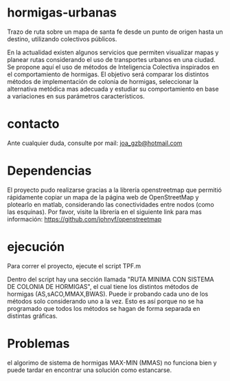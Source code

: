 # hormigas-urbanas
Trazo de ruta sobre un mapa de santa fe desde un punto de origen hasta un destino, utilizando colectivos públicos.

En la actualidad existen algunos servicios que permiten visualizar mapas y planear rutas considerando
el uso de transportes urbanos en una ciudad. Se propone aquí el uso de métodos de Inteligencia Colectiva inspirados en el comportamiento de hormigas. El objetivo será comparar los distintos métodos de implementación de colonia de hormigas, seleccionar la
alternativa metódica mas adecuada y estudiar su comportamiento en base a variaciones en sus parámetros característicos.

# contacto
Ante cualquier duda, consulte por mail:
joa_gzb@hotmail.com

# Dependencias
El proyecto pudo realizarse gracias a la librería openstreetmap que permitió rápidamente copiar un mapa de la página web de OpenStreetMap y plotearlo en matlab, considerando las conectividades entre nodos (como las esquinas).
Por favor, visite la librería en el siguiente link para mas información:
https://github.com/johnyf/openstreetmap

# ejecución
Para correr el proyecto, ejecute el script TPF.m

Dentro del script hay una sección llamada "RUTA MINIMA CON SISTEMA DE COLONIA DE HORMIGAS", el cual tiene los distintos métodos de hormigas (AS,sACO,MMAX,BWAS). Puede ir probando cada uno de los métodos solo considerando uno a la vez. Esto es así porque no se ha programado que todos los métodos se hagan de forma separada en distintas gráficas.

# Problemas
el algorimo de sistema de hormigas MAX-MIN (MMAS) no funciona bien y puede tardar en encontrar una solución como estancarse.

